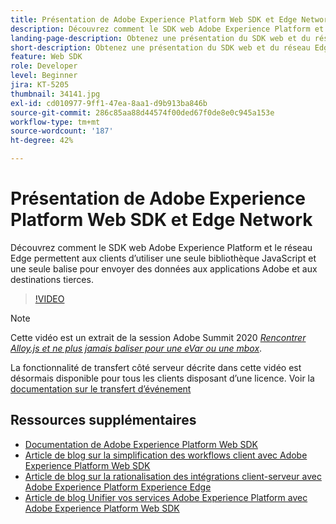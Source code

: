 ```yaml
---
title: Présentation de Adobe Experience Platform Web SDK et Edge Network
description: Découvrez comment le SDK web Adobe Experience Platform et le réseau Edge permettent aux clients d’utiliser une seule bibliothèque JavaScript et une seule balise pour envoyer des données aux applications Adobe et aux destinations tierces.
landing-page-description: Obtenez une présentation du SDK web et du réseau Edge.
short-description: Obtenez une présentation du SDK web et du réseau Edge.
feature: Web SDK
role: Developer
level: Beginner
jira: KT-5205
thumbnail: 34141.jpg
exl-id: cd010977-9ff1-47ea-8aa1-d9b913ba846b
source-git-commit: 286c85aa88d44574f00ded67f0de8e0c945a153e
workflow-type: tm+mt
source-wordcount: '187'
ht-degree: 42%

---
```


# Présentation de Adobe Experience Platform Web SDK et Edge Network

Découvrez comment le SDK web Adobe Experience Platform et le réseau Edge permettent aux clients d’utiliser une seule bibliothèque JavaScript et une seule balise pour envoyer des données aux applications Adobe et aux destinations tierces.

>[!VIDEO](https://video.tv.adobe.com/v/34141?learn=on&enablevpops)

>[!NOTE]
>
>Cette vidéo est un extrait de la session Adobe Summit 2020 *[Rencontrer Alloy.js et ne plus jamais baliser pour une eVar ou une mbox](https://business.adobe.com/summit/2020/with-alloy-js-never-tag-for-an-evar-or-mbox-again.html)*.
>
>La fonctionnalité de transfert côté serveur décrite dans cette vidéo est désormais disponible pour tous les clients disposant d’une licence. Voir la [documentation sur le transfert d’événement](https://experienceleague.adobe.com/docs/experience-platform/tags/event-forwarding/overview.html?lang=fr)

## Ressources supplémentaires

* [Documentation de Adobe Experience Platform Web SDK](https://experienceleague.adobe.com/docs/experience-platform/edge/home.html?lang=fr)
* [Article de blog sur la simplification des workflows client avec Adobe Experience Platform Web SDK](https://medium.com/adobetech/simplifying-customer-workflows-with-adobe-experience-platform-web-sdk-4e54fe134f4a)
* [Article de blog sur la rationalisation des intégrations client-serveur avec Adobe Experience Platform Experience Edge](https://medium.com/adobetech/streamlining-client-server-integrations-with-adobe-experience-platform-experience-edge-1caaef887172)
* [Article de blog Unifier vos services Adobe Experience Platform avec Adobe Experience Platform Web SDK](https://medium.com/adobetech/unify-your-adobe-experience-platform-services-with-adobe-experience-platform-web-sdk-75cf6851a9fc)
